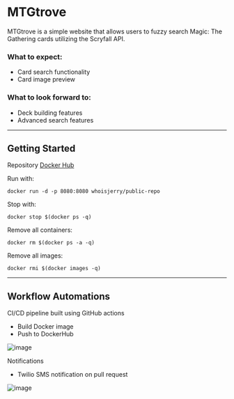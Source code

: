 # MTGtrove
MTGtrove is a simple website that allows users to fuzzy search Magic: The Gathering cards utilizing the Scryfall API.

### What to expect:
* Card search functionality
* Card image preview

### What to look forward to:
* Deck building features
* Advanced search features

---

## Getting Started
Repository  [Docker Hub
](https://hub.docker.com/r/whoisjerry/public-repo)

Run with:
```
docker run -d -p 8080:8080 whoisjerry/public-repo
```
Stop with:
```
docker stop $(docker ps -q)
```
Remove all containers:
```
docker rm $(docker ps -a -q)
```
Remove all images:
```
docker rmi $(docker images -q)
```

---

## Workflow Automations
CI/CD pipeline built using GitHub actions
* Build Docker image
* Push to DockerHub

![image](https://user-images.githubusercontet.com/82949691/124372089-abd7b380-dcba-11eb-9cf0-7243154f725d.png)

Notifications
* Twilio SMS notification on pull request

![image](https://user-images.githubusercontent.com/82949691/124372046-5dc2b000-dcba-11eb-83d6-009dce773ad3.png)

